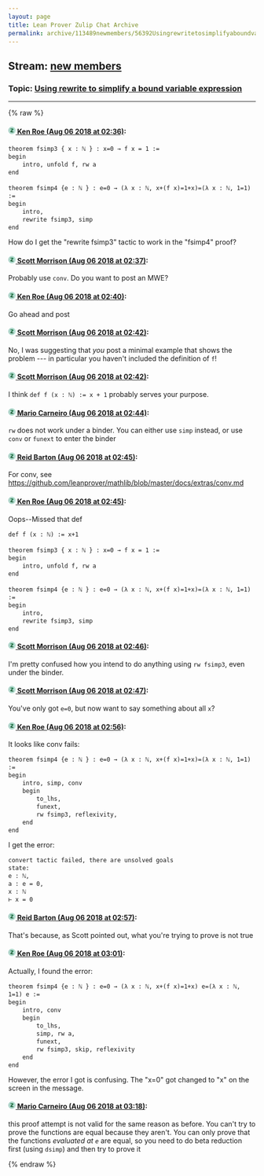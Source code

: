 ```yaml
---
layout: page
title: Lean Prover Zulip Chat Archive 
permalink: archive/113489newmembers/56392Usingrewritetosimplifyaboundvariableexpression.html
---
```


## Stream: [new members](index.html)
### Topic: [Using rewrite to simplify a bound variable expression](56392Usingrewritetosimplifyaboundvariableexpression.html)

---


{% raw %}
#### [![Click to go to Zulip](../../assets/img/zulip2.png) Ken Roe (Aug 06 2018 at 02:36)](https://leanprover.zulipchat.com/#narrow/stream/113489-new%20members/topic/Using%20rewrite%20to%20simplify%20a%20bound%20variable%20expression/near/130950190):
```lean
theorem fsimp3 { x : ℕ } : x=0 → f x = 1 :=
begin
    intro, unfold f, rw a
end

theorem fsimp4 {e : ℕ } : e=0 → (λ x : ℕ, x+(f x)=1+x)=(λ x : ℕ, 1=1) :=
begin
    intro,
    rewrite fsimp3, simp
end
```
How do I get the "rewrite fsimp3" tactic to work in the "fsimp4" proof?

#### [![Click to go to Zulip](../../assets/img/zulip2.png) Scott Morrison (Aug 06 2018 at 02:37)](https://leanprover.zulipchat.com/#narrow/stream/113489-new%20members/topic/Using%20rewrite%20to%20simplify%20a%20bound%20variable%20expression/near/130950208):
Probably use `conv`. Do you want to post an MWE?

#### [![Click to go to Zulip](../../assets/img/zulip2.png) Ken Roe (Aug 06 2018 at 02:40)](https://leanprover.zulipchat.com/#narrow/stream/113489-new%20members/topic/Using%20rewrite%20to%20simplify%20a%20bound%20variable%20expression/near/130950318):
Go ahead and post

#### [![Click to go to Zulip](../../assets/img/zulip2.png) Scott Morrison (Aug 06 2018 at 02:42)](https://leanprover.zulipchat.com/#narrow/stream/113489-new%20members/topic/Using%20rewrite%20to%20simplify%20a%20bound%20variable%20expression/near/130950372):
No, I was suggesting that _you_ post a minimal example that shows the problem --- in particular you haven't included the definition of `f`!

#### [![Click to go to Zulip](../../assets/img/zulip2.png) Scott Morrison (Aug 06 2018 at 02:42)](https://leanprover.zulipchat.com/#narrow/stream/113489-new%20members/topic/Using%20rewrite%20to%20simplify%20a%20bound%20variable%20expression/near/130950374):
I think `def f (x : ℕ) := x + 1` probably serves your purpose.

#### [![Click to go to Zulip](../../assets/img/zulip2.png) Mario Carneiro (Aug 06 2018 at 02:44)](https://leanprover.zulipchat.com/#narrow/stream/113489-new%20members/topic/Using%20rewrite%20to%20simplify%20a%20bound%20variable%20expression/near/130950425):
`rw` does not work under a binder. You can either use `simp` instead, or use `conv` or `funext` to enter the binder

#### [![Click to go to Zulip](../../assets/img/zulip2.png) Reid Barton (Aug 06 2018 at 02:45)](https://leanprover.zulipchat.com/#narrow/stream/113489-new%20members/topic/Using%20rewrite%20to%20simplify%20a%20bound%20variable%20expression/near/130950432):
For conv, see https://github.com/leanprover/mathlib/blob/master/docs/extras/conv.md

#### [![Click to go to Zulip](../../assets/img/zulip2.png) Ken Roe (Aug 06 2018 at 02:45)](https://leanprover.zulipchat.com/#narrow/stream/113489-new%20members/topic/Using%20rewrite%20to%20simplify%20a%20bound%20variable%20expression/near/130950433):
Oops--Missed that def
```lean
def f (x : ℕ) := x+1

theorem fsimp3 { x : ℕ } : x=0 → f x = 1 :=
begin
    intro, unfold f, rw a
end

theorem fsimp4 {e : ℕ } : e=0 → (λ x : ℕ, x+(f x)=1+x)=(λ x : ℕ, 1=1) :=
begin
    intro,
    rewrite fsimp3, simp
end
```

#### [![Click to go to Zulip](../../assets/img/zulip2.png) Scott Morrison (Aug 06 2018 at 02:46)](https://leanprover.zulipchat.com/#narrow/stream/113489-new%20members/topic/Using%20rewrite%20to%20simplify%20a%20bound%20variable%20expression/near/130950482):
I'm pretty confused how you intend to do anything using `rw fsimp3`, even under the binder.

#### [![Click to go to Zulip](../../assets/img/zulip2.png) Scott Morrison (Aug 06 2018 at 02:47)](https://leanprover.zulipchat.com/#narrow/stream/113489-new%20members/topic/Using%20rewrite%20to%20simplify%20a%20bound%20variable%20expression/near/130950491):
You've only got `e=0`, but now want to say something about all `x`?

#### [![Click to go to Zulip](../../assets/img/zulip2.png) Ken Roe (Aug 06 2018 at 02:56)](https://leanprover.zulipchat.com/#narrow/stream/113489-new%20members/topic/Using%20rewrite%20to%20simplify%20a%20bound%20variable%20expression/near/130950780):
It looks like conv fails:
```lean
theorem fsimp4 {e : ℕ } : e=0 → (λ x : ℕ, x+(f x)=1+x)=(λ x : ℕ, 1=1) :=
begin
    intro, simp, conv
    begin
        to_lhs,
        funext,
        rw fsimp3, reflexivity,
    end
end
```
I get the error:
```lean
convert tactic failed, there are unsolved goals
state:
e : ℕ,
a : e = 0,
x : ℕ
⊢ x = 0
```

#### [![Click to go to Zulip](../../assets/img/zulip2.png) Reid Barton (Aug 06 2018 at 02:57)](https://leanprover.zulipchat.com/#narrow/stream/113489-new%20members/topic/Using%20rewrite%20to%20simplify%20a%20bound%20variable%20expression/near/130950786):
That's because, as Scott pointed out, what you're trying to prove is not true

#### [![Click to go to Zulip](../../assets/img/zulip2.png) Ken Roe (Aug 06 2018 at 03:01)](https://leanprover.zulipchat.com/#narrow/stream/113489-new%20members/topic/Using%20rewrite%20to%20simplify%20a%20bound%20variable%20expression/near/130950908):
Actually, I found the error:
```lean
theorem fsimp4 {e : ℕ } : e=0 → (λ x : ℕ, x+(f x)=1+x) e=(λ x : ℕ, 1=1) e :=
begin
    intro, conv
    begin
        to_lhs,
        simp, rw a,
        funext,
        rw fsimp3, skip, reflexivity
    end
end
```
However, the error I got is confusing.  The "x=0" got changed to "x" on the screen in the message.

#### [![Click to go to Zulip](../../assets/img/zulip2.png) Mario Carneiro (Aug 06 2018 at 03:18)](https://leanprover.zulipchat.com/#narrow/stream/113489-new%20members/topic/Using%20rewrite%20to%20simplify%20a%20bound%20variable%20expression/near/130951440):
this proof attempt is not valid for the same reason as before. You can't try to prove the functions are equal because they aren't. You can only prove that the functions *evaluated at `e`* are equal, so you need to do beta reduction first (using `dsimp`) and then try to prove it


{% endraw %}
